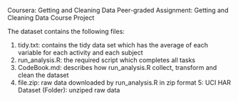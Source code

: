 Coursera: Getting and Cleaning Data
Peer-graded Assignment: Getting and Cleaning Data Course Project

The dataset contains the following files:

1. tidy.txt: contains the tidy data set which has the average of each variable for each activity and each subject
2. run_analysis.R: the required script which completes all tasks
3. CodeBook.md: describes how run_analysis.R collect, transform and clean the dataset 
4. file.zip: raw data downloaded by run_analysis.R in zip format
5: UCI HAR Dataset (Folder): unziped raw data